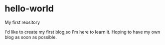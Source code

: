 # hello-world
My first reository

I'd like to create my first blog,so I'm here to learn it.
Hoping to have my own blog as soon as possible.
